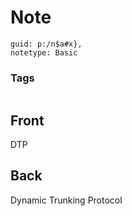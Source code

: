 # Note
```
guid: p:/n$a#x},
notetype: Basic
```

### Tags
```
```

## Front
DTP

## Back
Dynamic Trunking Protocol
